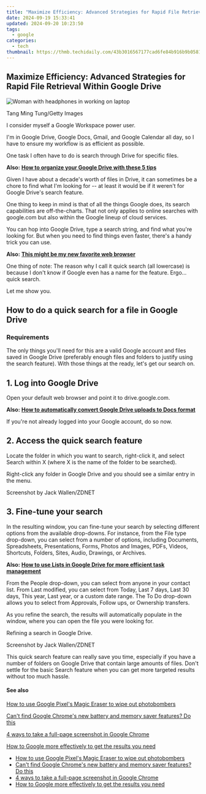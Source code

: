 ```yaml
---
title: "Maximize Efficiency: Advanced Strategies for Rapid File Retrieval Within Google Drive"
date: 2024-09-19 15:33:41
updated: 2024-09-20 10:23:50
tags:
  - google
categories:
  - tech
thumbnail: https://thmb.techidaily.com/43b3016567177cad6fe84b916b9b05812f511a2dc184d4caf7d23cf42a2ae057.jpg
---
```


## Maximize Efficiency: Advanced Strategies for Rapid File Retrieval Within Google Drive

![Woman with headphones in working on laptop](https://www.zdnet.com/a/img/resize/40c4e17fee41e1d4cccae9386d201340db5ccc6d/2023/02/17/7ec6db72-4522-43ff-a526-dccf59ce66e8/gettyimages-1225503525.jpg?auto=webp&width=1280)

Tang Ming Tung/Getty Images

I consider myself a Google Workspace power user. 

I'm in Google Drive, Google Docs, Gmail, and Google Calendar all day, so I have to ensure my workflow is as efficient as possible. 

One task I often have to do is search through Drive for specific files. 

**Also:** [**How to organize your Google Drive with these 5 tips**](https://www.zdnet.com/home-and-office/work-life/how-to-organize-your-google-drive-with-these-5-tips/)

Given I have about a decade's worth of files in Drive, it can sometimes be a chore to find what I'm looking for -- at least it would be if it weren't for Google Drive's search feature.

One thing to keep in mind is that of all the things Google does, its search capabilities are off-the-charts. That not only applies to online searches with google.com but also within the Google lineup of cloud services. 

You can hop into Google Drive, type a search string, and find what you're looking for. But when you need to find things even faster, there's a handy trick you can use. 

**Also:** [**This might be my new favorite web browser**](https://www.zdnet.com/home-and-office/work-life/this-might-be-my-new-favorite-web-browser/)

One thing of note: The reason why I call it quick search (all lowercase) is because I don't know if Google even has a name for the feature. Ergo… quick search.

Let me show you.

## How to do a quick search for a file in Google Drive 

### Requirements

The only things you'll need for this are a valid Google account and files saved in Google Drive (preferably enough files and folders to justify using the search feature). With those things at the ready, let's get our search on.

## 1\. Log into Google Drive

Open your default web browser and point it to drive.google.com. 

**Also:** [**How to automatically convert Google Drive uploads to Docs format**](https://www.zdnet.com/home-and-office/work-life/how-to-automatically-convert-google-drive-uploads-to-docs-format/)

If you're not already logged into your Google account, do so now.

## 2\. Access the quick search feature

Locate the folder in which you want to search, right-click it, and select Search within X (where X is the name of the folder to be searched).

Right-click any folder in Google Drive and you should see a similar entry in the menu.

Screenshot by Jack Wallen/ZDNET

## 3\. Fine-tune your search

In the resulting window, you can fine-tune your search by selecting different options from the available drop-downs. For instance, from the File type drop-down, you can select from a number of options, including Documents, Spreadsheets, Presentations, Forms, Photos and Images, PDFs, Videos, Shortcuts, Folders, Sites, Audio, Drawings, or Archives. 

**Also:** [**How to use Lists in Google Drive for more efficient task management**](https://www.zdnet.com/home-and-office/work-life/how-to-use-lists-for-more-efficient-task-management-in-google-drive/)

From the People drop-down, you can select from anyone in your contact list. From Last modified, you can select from Today, Last 7 days, Last 30 days, This year, Last year, or a custom date range. The To Do drop-down allows you to select from Approvals, Follow ups, or Ownership transfers.

As you refine the search, the results will automatically populate in the window, where you can open the file you were looking for.

Refining a search in Google Drive.

Screenshot by Jack Wallen/ZDNET

This quick search feature can really save you time, especially if you have a number of folders on Google Drive that contain large amounts of files. Don't settle for the basic Search feature when you can get more targeted results without too much hassle.

#### See also

[How to use Google Pixel's Magic Eraser to wipe out photobombers](https://www.zdnet.com/article/how-to-use-magic-eraser-on-the-google-pixel/ "How to use Google Pixel's Magic Eraser to wipe out photobombers")

[Can't find Google Chrome's new battery and memory saver features? Do this](https://www.zdnet.com/article/cant-find-google-chromes-new-battery-and-memory-saver-features-do-this/ "Can't find Google Chrome's new battery and memory saver features? Do this")

[4 ways to take a full-page screenshot in Google Chrome](https://www.zdnet.com/article/how-to-take-a-full-page-screenshot-in-google-chrome/ "4 ways to take a full-page screenshot in Google Chrome")

[How to Google more effectively to get the results you need](https://www.zdnet.com/article/how-to-use-google-search-more-effectively-to-get-the-results-you-need/ "How to Google more effectively to get the results you need")

* [How to use Google Pixel's Magic Eraser to wipe out photobombers](https://www.zdnet.com/article/how-to-use-magic-eraser-on-the-google-pixel/ "How to use Google Pixel's Magic Eraser to wipe out photobombers")
* [Can't find Google Chrome's new battery and memory saver features? Do this](https://www.zdnet.com/article/cant-find-google-chromes-new-battery-and-memory-saver-features-do-this/ "Can't find Google Chrome's new battery and memory saver features? Do this")
* [4 ways to take a full-page screenshot in Google Chrome](https://www.zdnet.com/article/how-to-take-a-full-page-screenshot-in-google-chrome/ "4 ways to take a full-page screenshot in Google Chrome")
* [How to Google more effectively to get the results you need](https://www.zdnet.com/article/how-to-use-google-search-more-effectively-to-get-the-results-you-need/ "How to Google more effectively to get the results you need")

<ins class="adsbygoogle"
     style="display:block"
     data-ad-format="autorelaxed"
     data-ad-client="ca-pub-7571918770474297"
     data-ad-slot="1223367746"></ins>



<ins class="adsbygoogle"
     style="display:block"
     data-ad-client="ca-pub-7571918770474297"
     data-ad-slot="8358498916"
     data-ad-format="auto"
     data-full-width-responsive="true"></ins>
